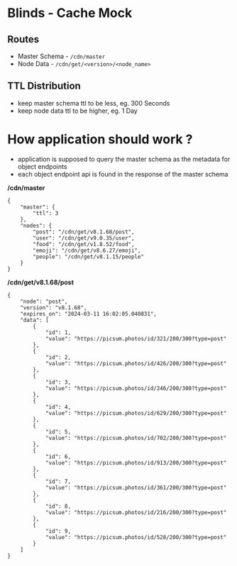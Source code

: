 # Blinds - Cache Mock

## Routes
- Master Schema - `/cdn/master`
- Node Data - `/cdn/get/<version>/<node_name>`


## TTL Distribution
- keep master schema ttl to be less, eg. 300 Seconds
- keep node data ttl to be higher, eg. 1 Day


# How application should work ?
- application is supposed to query the master schema as the metadata for object endpoints
- each object endpoint api is found in the response of the master schema


**/cdn/master**
```
{
    "master": {
        "ttl": 3
    },
    "nodes": {
        "post": "/cdn/get/v8.1.68/post",
        "user": "/cdn/get/v9.0.35/user",
        "food": "/cdn/get/v1.8.52/food",
        "emoji": "/cdn/get/v8.6.27/emoji",
        "people": "/cdn/get/v8.1.15/people"
    }
}
```

**/cdn/get/v8.1.68/post**
```
{
    "node": "post",
    "version": "v8.1.68",
    "expires_on": "2024-03-11 16:02:05.040831",
    "data": [
        {
            "id": 1,
            "value": "https://picsum.photos/id/321/200/300?type=post"
        },
        {
            "id": 2,
            "value": "https://picsum.photos/id/426/200/300?type=post"
        },
        {
            "id": 3,
            "value": "https://picsum.photos/id/246/200/300?type=post"
        },
        {
            "id": 4,
            "value": "https://picsum.photos/id/629/200/300?type=post"
        },
        {
            "id": 5,
            "value": "https://picsum.photos/id/702/200/300?type=post"
        },
        {
            "id": 6,
            "value": "https://picsum.photos/id/913/200/300?type=post"
        },
        {
            "id": 7,
            "value": "https://picsum.photos/id/361/200/300?type=post"
        },
        {
            "id": 8,
            "value": "https://picsum.photos/id/216/200/300?type=post"
        },
        {
            "id": 9,
            "value": "https://picsum.photos/id/528/200/300?type=post"
        }
    ]
}
```

